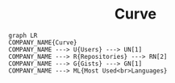 <h1 align="center">Curve</h1>

```mermaid
graph LR
COMPANY_NAME{Curve}
COMPANY_NAME ---> U{Users} ---> UN[1]
COMPANY_NAME ---> R{Repositories} ---> RN[2]
COMPANY_NAME ---> G{Gists} ---> GN[1]
COMPANY_NAME ---> ML{Most Used<br>Languages}
```
